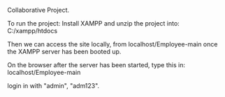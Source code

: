 Collaborative Project.

To run the project:
Install XAMPP and unzip the project into: 
C:/xampp/htdocs

Then we can access the site locally, from localhost/Employee-main once the XAMPP server has been booted up.

On the browser after the server has been started, type this in:
localhost/Employee-main



login in with "admin", "adm123".
